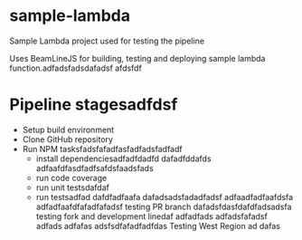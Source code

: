 # sample-lambda
Sample Lambda project used for testing the pipeline

Uses BeamLineJS for building, testing and deploying sample lambda function.adfadsfadsdafadsf
afdsfdf
# Pipeline stagesadfdsf
* Setup build environment
* Clone GitHub repository
* Run NPM tasksfadsfafadfasfadfadsfadfadf
  * install dependenciesadfadfdadfd
  dafadfddafds
  adfaafdfasdfadfsafdsfaadsfads
  * run code coverage
  * run unit testsdafdaf
  * run testsadfad
dafdfadfaafa
dafadsadsfadadfadsf
adfaadfadfaafdsfa
adfadfaafdfafadfafadsf
testing PR branch
dafadsfdasfdafdfadsadsfa
testing fork and development linedaf
adfadfads
adfadsfafadsf
adfads
adfafas
adsfsdfafadfadfdas
Testing West Region
ad
dafas
